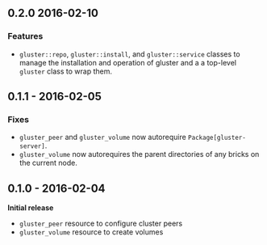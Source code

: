 ## 0.2.0 2016-02-10

### Features
* `gluster::repo`, `gluster::install`, and `gluster::service` classes to manage
  the installation and operation of gluster and a a top-level `gluster` class
  to wrap them.

## 0.1.1 - 2016-02-05

### Fixes
* `gluster_peer` and `gluster_volume` now autorequire `Package[gluster-server]`.
* `gluster_volume` now autorequires the parent directories of any bricks on the
  current node.

## 0.1.0 - 2016-02-04
**Initial release**
* `gluster_peer` resource to configure cluster peers
* `gluster_volume` resource to create volumes
